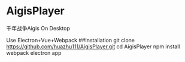 # AigisPlayer
千年战争Aigis On Desktop

Use Electron+Vue+Webpack
##Installation
    git clone https://github.com/huazhu111/AigisPlayer.git
    cd AigisPlayer
    npm install
    webpack
    electron app
